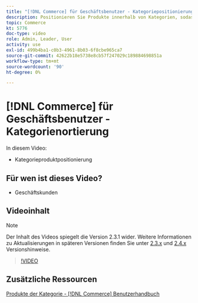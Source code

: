 ```yaml
---
title: "[!DNL Commerce] für Geschäftsbenutzer - Kategoriepositionierung"
description: Positionieren Sie Produkte innerhalb von Kategorien, sodass Kunden die Produkte oben sehen, die sie sehen sollen.
topic: Commerce
kt: 5776
doc-type: video
role: Admin, Leader, User
activity: use
exl-id: 499b4ba1-c0b3-4961-8b03-6f8cbe965ca7
source-git-commit: 42622b18e5738e8cb57f247029c189884698851a
workflow-type: tm+mt
source-wordcount: '90'
ht-degree: 0%

---
```


# [!DNL Commerce] für Geschäftsbenutzer - Kategorienortierung

In diesem Video:

- Kategorieproduktpositionierung

## Für wen ist dieses Video?

- Geschäftskunden

## Videoinhalt

>[!NOTE]
>
>Der Inhalt des Videos spiegelt die Version 2.3.1 wider. Weitere Informationen zu Aktualisierungen in späteren Versionen finden Sie unter [ 2.3.x](https://devdocs.magento.com/guides/v2.3/release-notes/bk-release-notes.html) und [2.4.x](https://devdocs.magento.com/guides/v2.4/release-notes/bk-release-notes.html) Versionshinweise.

>[!VIDEO](https://video.tv.adobe.com/v/36187?quality=12&learn=on)

## Zusätzliche Ressourcen

[Produkte der Kategorie - [!DNL Commerce] Benutzerhandbuch](https://docs.magento.com/user-guide/catalog/categories-category-products.html)
